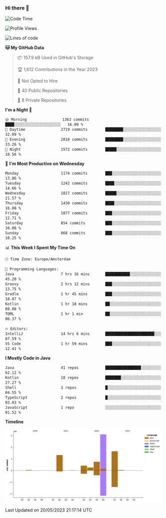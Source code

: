 ### Hi there 👋


<!--START_SECTION:waka-->
![Code Time](http://img.shields.io/badge/Code%20Time-3%2C218%20hrs%202%20mins-blue)

![Profile Views](http://img.shields.io/badge/Profile%20Views-3-blue)

![Lines of code](https://img.shields.io/badge/From%20Hello%20World%20I%27ve%20Written-7.6%20million%20lines%20of%20code-blue)

**🐱 My GitHub Data** 

> 📦 157.9 kB Used in GitHub's Storage 
 > 
> 🏆 1,612 Contributions in the Year 2023
 > 
> 🚫 Not Opted to Hire
 > 
> 📜 40 Public Repositories 
 > 
> 🔑 8 Private Repositories 
 > 
**I'm a Night 🦉** 

```text
🌞 Morning                1363 commits        ████░░░░░░░░░░░░░░░░░░░░░   16.09 % 
🌆 Daytime                2719 commits        ████████░░░░░░░░░░░░░░░░░   32.09 % 
🌃 Evening                2818 commits        ████████░░░░░░░░░░░░░░░░░   33.26 % 
🌙 Night                  1572 commits        █████░░░░░░░░░░░░░░░░░░░░   18.56 % 
```
📅 **I'm Most Productive on Wednesday** 

```text
Monday                   1174 commits        ███░░░░░░░░░░░░░░░░░░░░░░   13.86 % 
Tuesday                  1242 commits        ████░░░░░░░░░░░░░░░░░░░░░   14.66 % 
Wednesday                1827 commits        █████░░░░░░░░░░░░░░░░░░░░   21.57 % 
Thursday                 1430 commits        ████░░░░░░░░░░░░░░░░░░░░░   16.88 % 
Friday                   1077 commits        ███░░░░░░░░░░░░░░░░░░░░░░   12.71 % 
Saturday                 854 commits         ███░░░░░░░░░░░░░░░░░░░░░░   10.08 % 
Sunday                   868 commits         ███░░░░░░░░░░░░░░░░░░░░░░   10.25 % 
```


📊 **This Week I Spent My Time On** 

```text
🕑︎ Time Zone: Europe/Amsterdam

💬 Programming Languages: 
Java                     7 hrs 16 mins       ███████████░░░░░░░░░░░░░░   45.20 % 
Groovy                   2 hrs 12 mins       ███░░░░░░░░░░░░░░░░░░░░░░   13.75 % 
Gradle                   1 hr 45 mins        ███░░░░░░░░░░░░░░░░░░░░░░   10.87 % 
Kotlin                   1 hr 18 mins        ██░░░░░░░░░░░░░░░░░░░░░░░   08.08 % 
TOML                     1 hr 1 min          ██░░░░░░░░░░░░░░░░░░░░░░░   06.37 % 

🔥 Editors: 
IntelliJ                 14 hrs 6 mins       ██████████████████████░░░   87.59 % 
VS Code                  1 hr 59 mins        ███░░░░░░░░░░░░░░░░░░░░░░   12.41 % 
```

**I Mostly Code in Java** 

```text
Java                     41 repos            ████████████████░░░░░░░░░   62.12 % 
Kotlin                   18 repos            ███████░░░░░░░░░░░░░░░░░░   27.27 % 
Shell                    3 repos             █░░░░░░░░░░░░░░░░░░░░░░░░   04.55 % 
TypeScript               2 repos             █░░░░░░░░░░░░░░░░░░░░░░░░   03.03 % 
JavaScript               1 repo              ░░░░░░░░░░░░░░░░░░░░░░░░░   01.52 % 
```



**Timeline**

![Lines of Code chart](https://raw.githubusercontent.com/powercasgamer/powercasgamer/master/assets/bar_graph.png)


 Last Updated on 20/05/2023 21:17:14 UTC
<!--END_SECTION:waka-->
